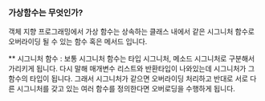 ### 가상함수는 무엇인가?

객체 지향 프로그래밍에서 가상 함수는 상속하는 클래스 내에서 같은 시그니처 함수로 오버라이딩 될 수 있는 함수 혹은 메서드 입니다.

\*\* 시그니처 함수 : 보통 시그니처 함수는 타입 시그니처, 메소드 시그니처로 구분해서 가리키게 됩니다. 다시 말해 매개변수 리스트와 반환타입이 나와있는데 시그니처가 그 함수의 타입이 됩니다. 그래서 시그니처가 같으면 오버라이딩 처리하고 반대로 서로 다른 시그니처를 갖고 있는 여러 함수를 정의한다면 오버로딩을 수행하게 됩니다.
